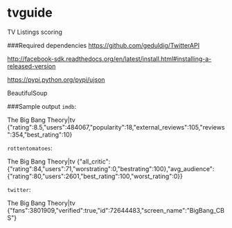 # tvguide
TV Listings scoring


###Required dependencies
https://github.com/geduldig/TwitterAPI

http://facebook-sdk.readthedocs.org/en/latest/install.html#installing-a-released-version

https://pypi.python.org/pypi/ujson

BeautifulSoup

###Sample output
`imdb`:

The Big Bang Theory|tv	{"rating":8.5,"users":484067,"popularity":18,"external_reviews":105,"reviews":354,"best_rating":10}

`rottentomatoes`:

The Big Bang Theory|tv	{"all_critic":{"rating":84,"users":71,"worstrating":0,"bestrating":100},"avg_audience":{"rating":80,"users":2601,"best_rating":100,"worst_rating":0}}

`twitter`:

The Big Bang Theory|tv	{"fans":3801909,"verified":true,"id":72644483,"screen_name":"BigBang_CBS"}
